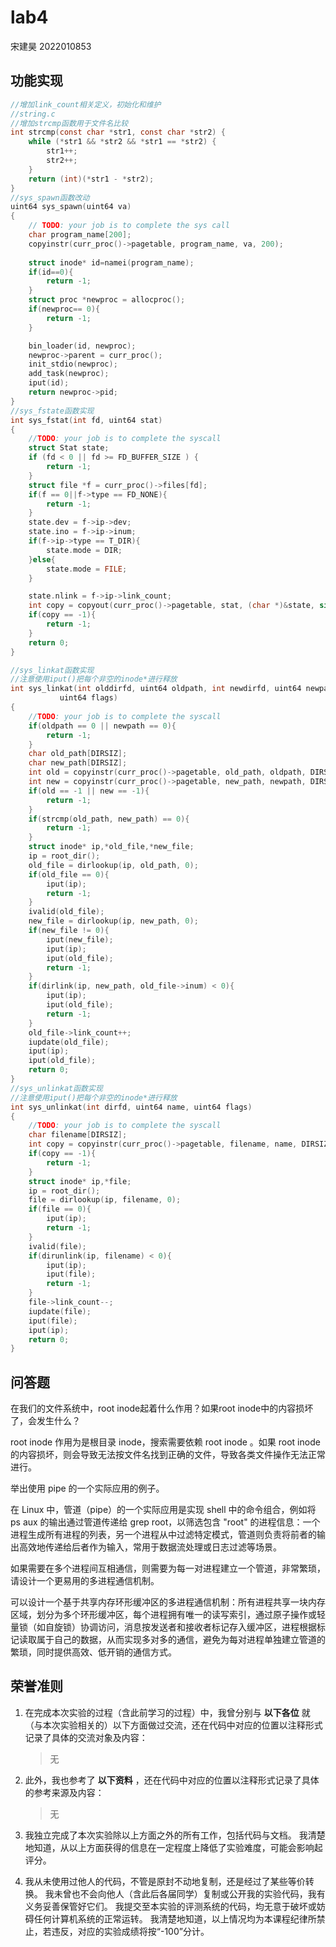 # lab4

宋建昊 2022010853

## 功能实现

```c
//增加link_count相关定义，初始化和维护
//string.c
//增加strcmp函数用于文件名比较
int strcmp(const char *str1, const char *str2) {
    while (*str1 && *str2 && *str1 == *str2) {
        str1++;
        str2++;
    }
    return (int)(*str1 - *str2);
}
//sys_spawn函数改动
uint64 sys_spawn(uint64 va)
{
	// TODO: your job is to complete the sys call
	char program_name[200];
	copyinstr(curr_proc()->pagetable, program_name, va, 200);
	
	struct inode* id=namei(program_name);
	if(id==0){
		return -1;
	}
	struct proc *newproc = allocproc();
	if(newproc== 0){
		return -1;
	}

	bin_loader(id, newproc);
	newproc->parent = curr_proc();
	init_stdio(newproc);
	add_task(newproc);
	iput(id);
	return newproc->pid;
}
//sys_fstate函数实现
int sys_fstat(int fd, uint64 stat)
{
	//TODO: your job is to complete the syscall
	struct Stat state;
	if (fd < 0 || fd >= FD_BUFFER_SIZE ) {
		return -1;
	}
	struct file *f = curr_proc()->files[fd];
	if(f == 0||f->type == FD_NONE){
		return -1;
	}
	state.dev = f->ip->dev;
	state.ino = f->ip->inum;
	if(f->ip->type == T_DIR){
		state.mode = DIR;
	}else{
		state.mode = FILE;
	}

	state.nlink = f->ip->link_count;
	int copy = copyout(curr_proc()->pagetable, stat, (char *)&state, sizeof(struct Stat));
	if(copy == -1){
		return -1;
	}
	return 0;
}

//sys_linkat函数实现
//注意使用iput()把每个非空的inode*进行释放
int sys_linkat(int olddirfd, uint64 oldpath, int newdirfd, uint64 newpath,
	       uint64 flags)
{
	//TODO: your job is to complete the syscall
	if(oldpath == 0 || newpath == 0){
		return -1;
	}
	char old_path[DIRSIZ];
	char new_path[DIRSIZ];
	int old = copyinstr(curr_proc()->pagetable, old_path, oldpath, DIRSIZ);
	int new = copyinstr(curr_proc()->pagetable, new_path, newpath, DIRSIZ);
	if(old == -1 || new == -1){
		return -1;
	}
	if(strcmp(old_path, new_path) == 0){
		return -1;
	}
	struct inode* ip,*old_file,*new_file;
	ip = root_dir();
	old_file = dirlookup(ip, old_path, 0);
	if(old_file == 0){
		iput(ip);
		return -1;
	}
	ivalid(old_file);
	new_file = dirlookup(ip, new_path, 0);
	if(new_file != 0){
		iput(new_file);
		iput(ip);
		iput(old_file);
		return -1;
	}
	if(dirlink(ip, new_path, old_file->inum) < 0){
		iput(ip);
		iput(old_file);
		return -1;
	}
	old_file->link_count++;
	iupdate(old_file);
	iput(ip);
	iput(old_file);
	return 0;
}
//sys_unlinkat函数实现
//注意使用iput()把每个非空的inode*进行释放
int sys_unlinkat(int dirfd, uint64 name, uint64 flags)
{
	//TODO: your job is to complete the syscall
	char filename[DIRSIZ];
	int copy = copyinstr(curr_proc()->pagetable, filename, name, DIRSIZ);
	if(copy == -1){
		return -1;
	}
	struct inode* ip,*file;
	ip = root_dir();
	file = dirlookup(ip, filename, 0);
	if(file == 0){
		iput(ip);
		return -1;
	}
	ivalid(file);
	if(dirunlink(ip, filename) < 0){
		iput(ip);
		iput(file);
		return -1;
	}
	file->link_count--;
	iupdate(file);
	iput(file);
	iput(ip);
	return 0;
}

```

## 问答题

在我们的文件系统中，root inode起着什么作用？如果root inode中的内容损坏了，会发生什么？

root inode 作用为是根目录 inode，搜索需要依赖 root inode 。如果 root inode 的内容损坏，则会导致无法按文件名找到正确的文件，导致各类文件操作无法正常进行。

举出使用 pipe 的一个实际应用的例子。

在 Linux 中，管道（pipe）的一个实际应用是实现 shell 中的命令组合，例如将 ps aux 的输出通过管道传递给 grep root，以筛选包含 "root" 的进程信息：一个进程生成所有进程的列表，另一个进程从中过滤特定模式，管道则负责将前者的输出高效地传递给后者作为输入，常用于数据流处理或日志过滤等场景。

如果需要在多个进程间互相通信，则需要为每一对进程建立一个管道，非常繁琐，请设计一个更易用的多进程通信机制。

可以设计一个基于共享内存环形缓冲区的多进程通信机制：所有进程共享一块内存区域，划分为多个环形缓冲区，每个进程拥有唯一的读写索引，通过原子操作或轻量锁（如自旋锁）协调访问，消息按发送者和接收者标记存入缓冲区，进程根据标记读取属于自己的数据，从而实现多对多的通信，避免为每对进程单独建立管道的繁琐，同时提供高效、低开销的通信方式。

## 荣誉准则

1. 在完成本次实验的过程（含此前学习的过程）中，我曾分别与 **以下各位** 就（与本次实验相关的）以下方面做过交流，还在代码中对应的位置以注释形式记录了具体的交流对象及内容：

   > 无
   >
2. 此外，我也参考了 **以下资料** ，还在代码中对应的位置以注释形式记录了具体的参考来源及内容：

   > 无
   >
3. 我独立完成了本次实验除以上方面之外的所有工作，包括代码与文档。 我清楚地知道，从以上方面获得的信息在一定程度上降低了实验难度，可能会影响起评分。
4. 我从未使用过他人的代码，不管是原封不动地复制，还是经过了某些等价转换。 我未曾也不会向他人（含此后各届同学）复制或公开我的实验代码，我有义务妥善保管好它们。 我提交至本实验的评测系统的代码，均无意于破坏或妨碍任何计算机系统的正常运转。 我清楚地知道，以上情况均为本课程纪律所禁止，若违反，对应的实验成绩将按“-100”分计。